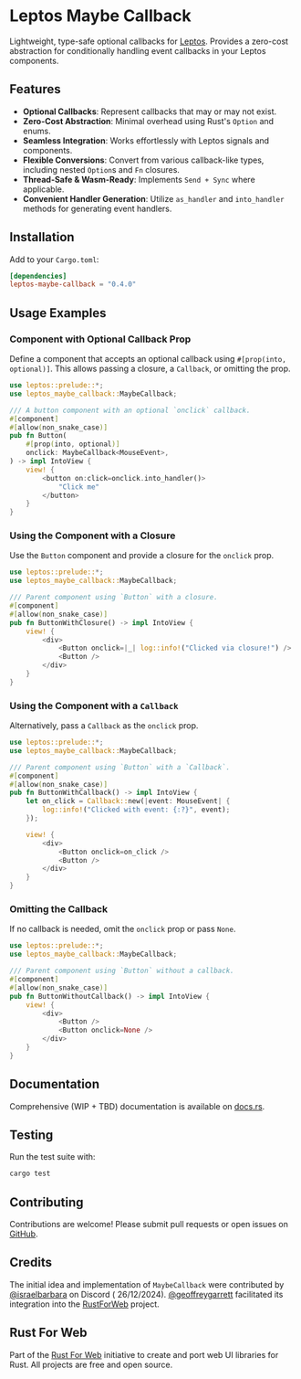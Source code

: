 # Leptos Maybe Callback

Lightweight, type-safe optional callbacks for [Leptos](https://leptos.dev/). Provides a zero-cost abstraction for
conditionally handling event callbacks in your Leptos components.

## Features

- **Optional Callbacks**: Represent callbacks that may or may not exist.
- **Zero-Cost Abstraction**: Minimal overhead using Rust's `Option` and enums.
- **Seamless Integration**: Works effortlessly with Leptos signals and components.
- **Flexible Conversions**: Convert from various callback-like types, including nested `Option`s and `Fn` closures.
- **Thread-Safe & Wasm-Ready**: Implements `Send + Sync` where applicable.
- **Convenient Handler Generation**: Utilize `as_handler` and `into_handler` methods for generating event handlers.

## Installation

Add to your `Cargo.toml`:

```toml
[dependencies]
leptos-maybe-callback = "0.4.0"
```

## Usage Examples

### Component with Optional Callback Prop

Define a component that accepts an optional callback using `#[prop(into, optional)]`. This allows passing a closure, a
`Callback`, or omitting the prop.

```rust
use leptos::prelude::*;
use leptos_maybe_callback::MaybeCallback;

/// A button component with an optional `onclick` callback.
#[component]
#[allow(non_snake_case)]
pub fn Button(
    #[prop(into, optional)]
    onclick: MaybeCallback<MouseEvent>,
) -> impl IntoView {
    view! {
        <button on:click=onclick.into_handler()>
            "Click me"
        </button>
    }
}
```

### Using the Component with a Closure

Use the `Button` component and provide a closure for the `onclick` prop.

```rust
use leptos::prelude::*;
use leptos_maybe_callback::MaybeCallback;

/// Parent component using `Button` with a closure.
#[component]
#[allow(non_snake_case)]
pub fn ButtonWithClosure() -> impl IntoView {
    view! {
        <div>
            <Button onclick=|_| log::info!("Clicked via closure!") />
            <Button />
        </div>
    }
}
```

### Using the Component with a `Callback`

Alternatively, pass a `Callback` as the `onclick` prop.

```rust
use leptos::prelude::*;
use leptos_maybe_callback::MaybeCallback;

/// Parent component using `Button` with a `Callback`.
#[component]
#[allow(non_snake_case)]
pub fn ButtonWithCallback() -> impl IntoView {
    let on_click = Callback::new(|event: MouseEvent| {
        log::info!("Clicked with event: {:?}", event);
    });

    view! {
        <div>
            <Button onclick=on_click />
            <Button />
        </div>
    }
}
```

### Omitting the Callback

If no callback is needed, omit the `onclick` prop or pass `None`.

```rust
use leptos::prelude::*;
use leptos_maybe_callback::MaybeCallback;

/// Parent component using `Button` without a callback.
#[component]
#[allow(non_snake_case)]
pub fn ButtonWithoutCallback() -> impl IntoView {
    view! {
        <div>
            <Button />
            <Button onclick=None />
        </div>
    }
}
```

## Documentation

Comprehensive (WIP + TBD) documentation is available on [docs.rs](https://docs.rs/leptos-maybe-callback).

## Testing

Run the test suite with:

```bash
cargo test
```

## Contributing

Contributions are welcome! Please submit pull requests or open issues
on [GitHub](https://github.com/RustForWeb/leptos-utils).

## Credits

The initial idea and implementation of `MaybeCallback` were contributed
by [@israelbarbara](https://github.com/israelbarbara) on Discord (
26/12/2024). [@geoffreygarrett](https://github.com/geoffreygarrett) facilitated its integration into
the [RustForWeb](https://github.com/RustForWeb) project.

## Rust For Web

Part of the [Rust For Web](https://github.com/RustForWeb) initiative to create and port web UI libraries for Rust. All
projects are free and open source.
